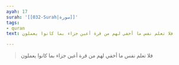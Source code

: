 ```yaml
---
ayah: 17
surah: '[[032-Surah|سورة]]'
tags:
- quran
text: فلا تعلم نفس ما أخفي لهم من قرة أعين جزاء بما كانوا يعملون

---
```

> فلا تعلم نفس ما أخفي لهم من قرة أعين جزاء بما كانوا يعملون
